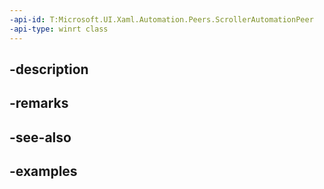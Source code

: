 ```yaml
---
-api-id: T:Microsoft.UI.Xaml.Automation.Peers.ScrollerAutomationPeer
-api-type: winrt class
---
```


## -description

## -remarks

## -see-also

## -examples

